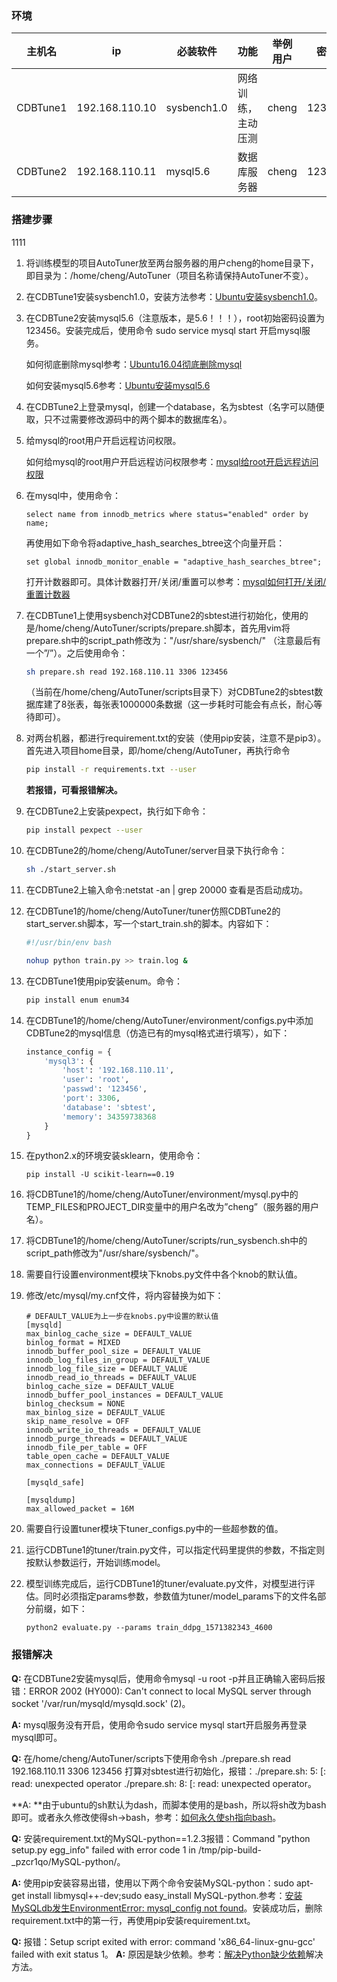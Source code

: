 ### 环境

| 主机名   | ip             | 必装软件    | 功能               | 举例用户 | 密码   | 操作系统    | Python版本 |
| -------- | -------------- | ----------- | ------------------ | -------- | ------ | ----------- | ---------- |
| CDBTune1 | 192.168.110.10 | sysbench1.0 | 网络训练，主动压测 | cheng    | 123456 | Ubuntu16.04 | 2.7        |
| CDBTune2 | 192.168.110.11 | mysql5.6    | 数据库服务器       | cheng    | 123456 | Ubuntu16.04 | 2.7        |

### 搭建步骤

1111
1. 将训练模型的项目AutoTuner放至两台服务器的用户cheng的home目录下，即目录为：/home/cheng/AutoTuner（项目名称请保持AutoTuner不变）。

2. 在CDBTune1安装sysbench1.0，安装方法参考：[Ubuntu安装sysbench1.0](https://blog.csdn.net/cxin917/article/details/81557453)。

3. 在CDBTune2安装mysql5.6（注意版本，是5.6！！！），root初始密码设置为123456。安装完成后，使用命令 sudo service mysql start 开启mysql服务。

   如何彻底删除mysql参考：[Ubuntu16.04彻底删除mysql](https://www.cnblogs.com/mjhblog/p/10499772.html)

   如何安装mysql5.6参考：[Ubuntu安装mysql5.6](https://blog.csdn.net/qq_36641556/article/details/80921737)

4. 在CDBTune2上登录mysql，创建一个database，名为sbtest（名字可以随便取，只不过需要修改源码中的两个脚本的数据库名）。

5. 给mysql的root用户开启远程访问权限。

   如何给mysql的root用户开启远程访问权限参考：[mysql给root开启远程访问权限](https://www.cnblogs.com/goxcheer/p/8797377.html)

6. 在mysql中，使用命令：

   ```mysql
   select name from innodb_metrics where status="enabled" order by name; 
   ```

   再使用如下命令将adaptive_hash_searches_btree这个向量开启：

   ```mysql
   set global innodb_monitor_enable = "adaptive_hash_searches_btree";
   ```

   打开计数器即可。具体计数器打开/关闭/重置可以参考：[mysql如何打开/关闭/重置计数器](https://www.cnblogs.com/yuyutianxia/p/7747035.html)

7. 在CDBTune1上使用sysbench对CDBTune2的sbtest进行初始化，使用的是/home/cheng/AutoTuner/scripts/prepare.sh脚本，首先用vim将prepare.sh中的script_path修改为："/usr/share/sysbench/" （注意最后有一个”/”）。之后使用命令：

   ```bash
   sh prepare.sh read 192.168.110.11 3306 123456
   ```

   （当前在/home/cheng/AutoTuner/scripts目录下）对CDBTune2的sbtest数据库建了8张表，每张表1000000条数据（这一步耗时可能会有点长，耐心等待即可）。

8. 对两台机器，都进行requirement.txt的安装（使用pip安装，注意不是pip3）。首先进入项目home目录，即/home/cheng/AutoTuner，再执行命令 

   ```bash
   pip install -r requirements.txt --user
   ```

   **若报错，可看报错解决。**

9. 在CDBTune2上安装pexpect，执行如下命令：

   ```bash
   pip install pexpect --user
   ```

10. 在CDBTune2的/home/cheng/AutoTuner/server目录下执行命令：

    ```bash
    sh ./start_server.sh
    ```

11. 在CDBTune2上输入命令:netstat -an | grep 20000  查看是否启动成功。

12. 在CDBTune1的/home/cheng/AutoTuner/tuner仿照CDBTune2的start_server.sh脚本，写一个start_train.sh的脚本。内容如下：

    ```bash
    #!/usr/bin/env bash
    
    nohup python train.py >> train.log &
    ```

13. 在CDBTune1使用pip安装enum。命令：

    ```bash
    pip install enum enum34
    ```

14. 在CDBTune1的/home/cheng/AutoTuner/environment/configs.py中添加CDBTune2的mysql信息（仿造已有的mysql格式进行填写），如下：

    ```python
    instance_config = {
        'mysql3': {
            'host': '192.168.110.11',
            'user': 'root',
            'passwd': '123456',
            'port': 3306,
            'database': 'sbtest',
            'memory': 34359738368
        }
    }
    ```

15. 在python2.x的环境安装sklearn，使用命令：

    ```shell
    pip install -U scikit-learn==0.19
    ```
    
16. 将CDBTune1的/home/cheng/AutoTuner/environment/mysql.py中的TEMP_FILES和PROJECT_DIR变量中的用户名改为”cheng”（服务器的用户名）。

17. 将CDBTune1的/home/cheng/AutoTuner/scripts/run_sysbench.sh中的script_path修改为"/usr/share/sysbench/"。

18. 需要自行设置environment模块下knobs.py文件中各个knob的默认值。

19. 修改/etc/mysql/my.cnf文件，将内容替换为如下：
    ~~~mysql
    # DEFAULT_VALUE为上一步在knobs.py中设置的默认值
    [mysqld]
    max_binlog_cache_size = DEFAULT_VALUE
    binlog_format = MIXED
    innodb_buffer_pool_size = DEFAULT_VALUE
    innodb_log_files_in_group = DEFAULT_VALUE
    innodb_log_file_size = DEFAULT_VALUE
    innodb_read_io_threads = DEFAULT_VALUE
    binlog_cache_size = DEFAULT_VALUE
    innodb_buffer_pool_instances = DEFAULT_VALUE
    binlog_checksum = NONE
    max_binlog_size = DEFAULT_VALUE
    skip_name_resolve = OFF
    innodb_write_io_threads = DEFAULT_VALUE
    innodb_purge_threads = DEFAULT_VALUE
    innodb_file_per_table = OFF
    table_open_cache = DEFAULT_VALUE
    max_connections = DEFAULT_VALUE
    
    [mysqld_safe]
    
    [mysqldump]
    max_allowed_packet = 16M
    ~~~

19. 需要自行设置tuner模块下tuner_configs.py中的一些超参数的值。

20. 运行CDBTune1的tuner/train.py文件，可以指定代码里提供的参数，不指定则按默认参数运行，开始训练model。

21. 模型训练完成后，运行CDBTune1的tuner/evaluate.py文件，对模型进行评估。同时必须指定params参数，参数值为tuner/model_params下的文件名部分前缀，如下：
    ~~~shell
    python2 evaluate.py --params train_ddpg_1571382343_4600
    ~~~
### 报错解决

**Q:** 在CDBTune2安装mysql后，使用命令mysql -u root -p并且正确输入密码后报错：ERROR 2002 (HY000): Can't connect to local MySQL server through socket '/var/run/mysqld/mysqld.sock' (2)。

**A:** mysql服务没有开启，使用命令sudo service mysql start开启服务再登录mysql即可。

 

**Q:** 在/home/cheng/AutoTuner/scripts下使用命令sh ./prepare.sh read 192.168.110.11 3306 123456 打算对sbtest进行初始化，报错：./prepare.sh: 5: [: read: unexpected operator   ./prepare.sh: 8: [: read: unexpected operator。

**A: **由于ubuntu的sh默认为dash，而脚本使用的是bash，所以将sh改为bash即可。或者永久修改使得sh->bash，参考：[如何永久使sh指向bash](https://blog.csdn.net/hjxu2016/article/details/83867246)。

 

**Q:** 安装requirement.txt的MySQL-python==1.2.3报错：Command "python setup.py egg_info" failed with error code 1 in /tmp/pip-build-_pzcr1qo/MySQL-python/。

**A:** 使用pip安装容易出错，使用以下两个命令安装MySQL-python：sudo apt-get install libmysql++-dev;sudo easy_install MySQL-python.参考：[安装MySQLdb发生EnvironmentError: mysql_config not found](https://blog.csdn.net/xgocn/article/details/82893266)。安装成功后，删除requirement.txt中的第一行，再使用pip安装requirement.txt。

**Q:** 报错：Setup script exited with error: command 'x86_64-linux-gnu-gcc' failed with exit status 1。
**A:** 原因是缺少依赖。参考：[解决Python缺少依赖](https://blog.csdn.net/u012798683/article/details/88403066)解决方法。
